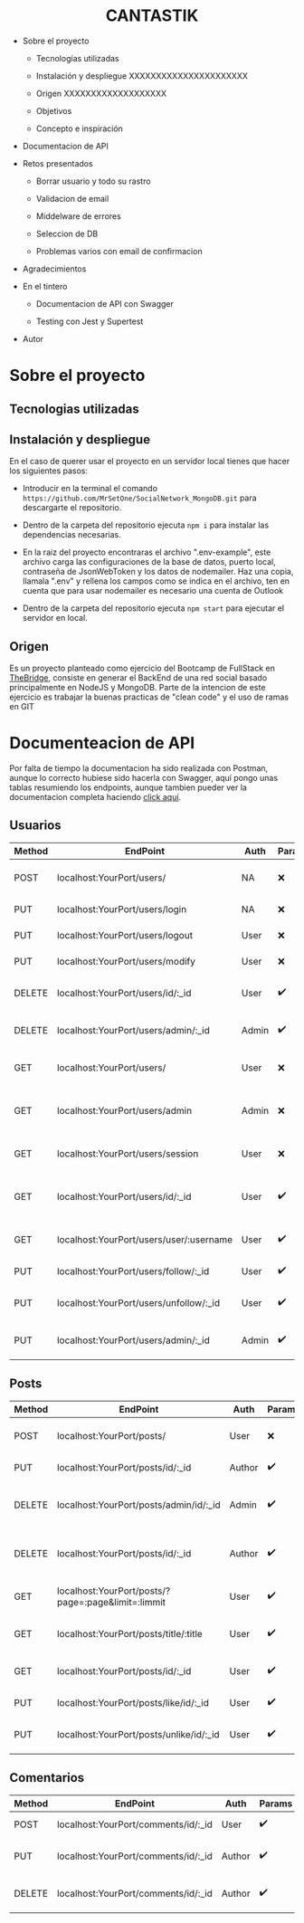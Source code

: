 <h1 align=center >CANTASTIK</h1>

* Sobre el proyecto

    * Tecnologías utilizadas 

    * Instalación y despliegue XXXXXXXXXXXXXXXXXXXXXX

    * Origen XXXXXXXXXXXXXXXXXXX

    * Objetivos

    * Concepto e inspiración

* Documentacion de API

* Retos presentados

    * Borrar usuario y todo su rastro

    * Validacion de email

    * Middelware de errores

    * Seleccion de DB

    * Problemas varios con email de confirmacion

* Agradecimientos

* En el tintero

    * Documentacion de API con Swagger

    * Testing con Jest y Supertest

* Autor

# Sobre el proyecto

## Tecnologias utilizadas

<!-- FALTA INTRODUCIR IMAGENES -->

## Instalación y despliegue

En el caso de querer usar el proyecto en un servidor local tienes que hacer los siguientes pasos:

* Introducir en la terminal el comando `https://github.com/MrSetOne/SocialNetwork_MongoDB.git` para descargarte el repositorio.

* Dentro de la carpeta del repositorio ejecuta `npm i` para instalar las dependencias necesarias.

* En la raiz del proyecto encontraras el archivo ".env-example", este archivo carga las configuraciones de la base de datos, puerto local, contraseña de JsonWebToken y los datos de nodemailer. Haz una copia, llamala ".env" y rellena los campos como se indica en el archivo, ten en cuenta que para usar nodemailer es necesario una cuenta de Outlook

* Dentro de la carpeta del repositorio ejecuta `npm start` para ejecutar el servidor en local.

## Origen

Es un proyecto planteado como ejercicio del Bootcamp de FullStack en [TheBridge](https://www.thebridge.tech/), consiste en generar el BackEnd de una red social basado principalmente en NodeJS y MongoDB. Parte de la intencion de este ejercicio es trabajar la buenas practicas de "clean code" y el uso de ramas en GIT


# Documenteacion de API

Por falta de tiempo la documentacion ha sido realizada con Postman, aunque lo correcto hubiese sido hacerla con Swagger, aquí pongo unas tablas resumiendo los endpoints, aunque tambien pueder ver la documentacion completa haciendo [click aquí](https://documenter.getpostman.com/view/21013360/Uz5KjZHZ).

## Usuarios

| Method | EndPoint | Auth | Params | Body | Usage | Ref |
 ------- | -------- | ---- | ------ | ---- | ----- | --- |
| POST | localhost:YourPort/users/ | NA | :x: | :heavy_check_mark: | Crear nuevo usuario | [Link](https://documenter.getpostman.com/view/21013360/Uz5KjZHZ#0ff61f4f-673d-4cd4-adec-304c39c7fdb5) |
| PUT | localhost:YourPort/users/login | NA | :x: | :heavy_check_mark: | Hacer LogIn | [Link](https://documenter.getpostman.com/view/21013360/Uz5KjZHZ#3eae821e-cff1-4ff9-8d80-05451947a00b) |
| PUT | localhost:YourPort/users/logout | User | :x: | :x: | Hacer LogOut | [Link](https://documenter.getpostman.com/view/21013360/Uz5KjZHZ#9b732fdd-66aa-442d-b1ea-f60dd5e13034) |
| PUT | localhost:YourPort/users/modify | User | :x: | :heavy_check_mark: | Modificar usuario | [Link](https://documenter.getpostman.com/view/21013360/Uz5KjZHZ#a869fea9-3254-43c5-ac71-1b45809e4615) |
| DELETE | localhost:YourPort/users/id/:_id | User | :heavy_check_mark: | :x: | Usuario se borra a si mismo | [Link](https://documenter.getpostman.com/view/21013360/Uz5KjZHZ#6433e145-ee2c-4336-b53f-4406f0b7092e) |
| DELETE | localhost:YourPort/users/admin/:_id | Admin | :heavy_check_mark: | :x: | Admin borra a usuario | [Link](https://documenter.getpostman.com/view/21013360/Uz5KjZHZ#3a718814-1a87-41c5-9094-e677db7a0476) |
| GET | localhost:YourPort/users/ | User | :x: | :x: | Obtener todos los usuarios | [Link](https://documenter.getpostman.com/view/21013360/Uz5KjZHZ#8d7dc4da-e101-43f3-a851-e169d0f96a1f) |
| GET | localhost:YourPort/users/admin | Admin | :x: | :x: | Obtener toda la informacion de usuarios | [Link](https://documenter.getpostman.com/view/21013360/Uz5KjZHZ#f090dd4f-9f3c-4a8e-8537-15ab80c9b182) |
| GET | localhost:YourPort/users/session | User | :x: | :x: | Obtener informacion de sesión | [Link](https://documenter.getpostman.com/view/21013360/Uz5KjZHZ#bae41500-81c3-401a-8971-9bb1d9b84b7f) |
| GET | localhost:YourPort/users/id/:_id | User | :heavy_check_mark: | :x: | Obtener informacion por id de usuario | [Link](https://documenter.getpostman.com/view/21013360/Uz5KjZHZ#02a294de-53bc-4955-83cf-2f2d78a35d7b) |
| GET | localhost:YourPort/users/user/:username | User | :heavy_check_mark: | :x: | Buscar usuario por nombre | [Link](https://documenter.getpostman.com/view/21013360/Uz5KjZHZ#2d0a2dfe-d847-442e-8621-749276487807) |
| PUT | localhost:YourPort/users/follow/:_id | User | :heavy_check_mark: | :x: | Dar Follow a usuario | [Link](https://documenter.getpostman.com/view/21013360/Uz5KjZHZ#be2da517-7e16-4823-8f78-41bcab350271) |
| PUT | localhost:YourPort/users/unfollow/:_id | User | :heavy_check_mark: | :x: | Dar Unfollow a usuario | [Link](https://documenter.getpostman.com/view/21013360/Uz5KjZHZ#c8f22416-84fb-4093-9f95-b63ea6b1d1e6) |
| PUT | localhost:YourPort/users/admin/:_id | Admin | :heavy_check_mark: | :x: | Hacer a un usuario Admin | [Link](https://documenter.getpostman.com/view/21013360/Uz5KjZHZ#228a21b4-ee37-44cb-8e92-14b2d613eb16) |

## Posts

| Method | EndPoint | Auth | Params | Body | Usage | Ref |
 ------- | -------- | ---- | ------ | ---- | ----- | --- |
| POST | localhost:YourPort/posts/ | User | :x: | :heavy_check_mark: | Crear un nuevo post | [Link](https://documenter.getpostman.com/view/21013360/Uz5KjZHZ#8b397c94-a1b4-4fb6-8b54-e5ff4a408829) |
| PUT | localhost:YourPort/posts/id/:_id | Author | :heavy_check_mark: | :heavy_check_mark: | Modificar un post | [Link](https://documenter.getpostman.com/view/21013360/Uz5KjZHZ#43843463-8971-4844-bf21-7523a8c39ba5) |
| DELETE | localhost:YourPort/posts/admin/id/:_id | Admin | :heavy_check_mark: | :x: | Eliminar un post como admin | [Link](https://documenter.getpostman.com/view/21013360/Uz5KjZHZ#eb4ba9a3-2075-4ffa-a118-2cc5b1f19bc0) |
| DELETE | localhost:YourPort/posts/id/:_id | Author | :heavy_check_mark: | :x: | Eliminar un post como autor | [Link](https://documenter.getpostman.com/view/21013360/Uz5KjZHZ#257502e5-d0c0-4d2f-8684-49f82179877b) |
| GET | localhost:YourPort/posts/?page=:page&limit=:limmit | User | :heavy_check_mark: | :x: | Obtener todos los posts | [Link](https://documenter.getpostman.com/view/21013360/Uz5KjZHZ#b56c1759-9413-4d71-aaf5-e5c5f46e3dec) |
| GET | localhost:YourPort/posts/title/:title | User | :heavy_check_mark: | :x: | Buscar posts por titulo | [Link](https://documenter.getpostman.com/view/21013360/Uz5KjZHZ#d44948f4-e883-43a1-835f-4ecbbab75177) |
| GET | localhost:YourPort/posts/id/:_id | User | :heavy_check_mark: | :x: | Obtener post por id | [Link](https://documenter.getpostman.com/view/21013360/Uz5KjZHZ#6f13611f-4397-4f02-a846-f0fd877e0eb3) |
| PUT | localhost:YourPort/posts/like/id/:_id | User | :heavy_check_mark: | :x: | Dar like a un post | [Link](https://documenter.getpostman.com/view/21013360/Uz5KjZHZ#f6e60538-7a01-406a-8700-fc12b939dd51) |
| PUT | localhost:YourPort/posts/unlike/id/:_id | User | :heavy_check_mark: | :x: | Quitar like a un post | [Link](https://documenter.getpostman.com/view/21013360/Uz5KjZHZ#1a9e103c-51a5-4ae3-9d38-1353afd9f3d4) |

## Comentarios

| Method | EndPoint | Auth | Params | Body | Usage | Ref |
 ------- | -------- | ---- | ------ | ---- | ----- | --- |
| POST | localhost:YourPort/comments/id/:_id | User | :heavy_check_mark: | :heavy_check_mark: | Crear un comentario | [Link](https://documenter.getpostman.com/view/21013360/Uz5KjZHZ#39aa3b81-b086-4669-9e00-bbe6c5950d15) |
| PUT | localhost:YourPort/comments/id/:_id | Author | :heavy_check_mark: | :heavy_check_mark: | Modificar un comentario | [Link](https://documenter.getpostman.com/view/21013360/Uz5KjZHZ#149be17a-4e4e-4485-ba1e-444d9dea254f) |
| DELETE | localhost:YourPort/comments/id/:_id | Author | :heavy_check_mark: | :x: | Autor elimima comentario | [Link](https://documenter.getpostman.com/view/21013360/Uz5KjZHZ#a26e7b22-e115-4c69-b38b-29cea39531fc) |



